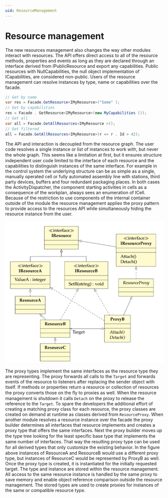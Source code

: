 ```yaml
---
uid: ResourceManagement
---
```

# Resource management

The new resources management also changes the way other modules interact with resources. The API offers direct access to all of the resource methods, properties and events as long as they are declared through an interface derived from IPublicResource and export any capabilities. Public resources with NullCapabilities, the null object implementation of ICapabilities, are considered non-public. Users of the resource management can resolve instances by type, name or capabilities over the facade.

```cs
// Get by name
var res = Facade.GetResource<IMyResource>("Some" );
// Get by capabilities
res = Facade . GetResource<IMyResource>(new MyCapabilities ());
// Get all
var all = Facade.GetAllResources<IMyResource >();
// Get filtered
all = Facade.GetAllResources<IMyResource>(r => r . Id > 42);
```

The API and interaction is decoupled from the resource graph. The user code resolves a single instance or list of instances to work with, but never the whole graph. This seems like a limitation at ﬁrst, but it ensures structure independent user code limited to the interface of each resource and the capabilities to distinguish instances of the same interface. For example in the control system the underlying structure can be as simple as a single, manually operated cell or fully automated assembly line with stations, third party devices, buffers and four redundant packaging places. In both cases the ActivityDispatcher, the component starting activities in cells as a consequence of the workplan, always sees an enumeration of ICell.
Because of the restriction to use components of the internal container outside of the module the resource management applies the proxy pattern to provide access to the resources API while simultaneously hiding the resource instance from the user.

![Resource proxy pattern](images\ResourceProxyPattern.png)

The proxy types implement the same interfaces as the resource type they are representing. The proxy forwards all calls to the `Target` and forwards events of the resource to listeners after replacing the sender object with itself. If methods or properties return a resource or collection of resources the proxy converts those on the ﬂy to proxies as well. When the resource management is shutdown it calls `Detach` on the proxy to release the reference to the `Target`. To spare the developers the additional effort of creating a matching proxy class for each resource, the proxy classes are created on demand at runtime as classes derived from `ResourceProxy`. When another module resolves a resource instance over the facade the proxy builder determines all interfaces that resource implements and creates a proxy type that offers the same interfaces. Next the proxy builder moves up the type tree looking for the least speciﬁc base type that implements the same number of interfaces. That way the resulting proxy type can be used for all derived types that only customize the existing behavior. In the ﬁgure above instances of ResourceA and ResourceB would use a different proxy type, but instances of ResourceC would be represented by ProxyB as well. Once the proxy type is created, it is instantiated for the initially requested target. The type and instance are stored within the resource management. All access to the same resource instance is handled by the same proxy to save memory and enable object reference comparison outside the resource management. The stored types are used to create proxies for instances of the same or compatible resource type.